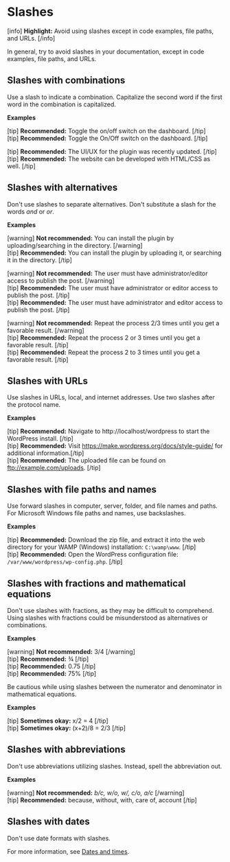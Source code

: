 # Slashes

[info] **Highlight:** Avoid using slashes except in code examples, file paths, and URLs. [/info]

In general, try to avoid slashes in your documentation, except in code examples, file paths, and URLs.

## Slashes with combinations

Use a slash to indicate a combination. Capitalize the second word if the first word in the combination is capitalized.

**Examples**

[tip] **Recommended:** Toggle the on/off switch on the dashboard. [/tip]  
[tip] **Recommended:** Toggle the On/Off switch on the dashboard. [/tip]  

[tip] **Recommended:** The UI/UX for the plugin was recently updated. [/tip]  
[tip] **Recommended:** The website can be developed with HTML/CSS as well. [/tip]  

## Slashes with alternatives

Don't use slashes to separate alternatives. Don't substitute a slash for the words *and* or *or*.

**Examples**  

[warning] **Not recommended:** You can install the plugin by uploading/searching in the directory. [/warning]  
[tip] **Recommended:** You can install the plugin by uploading it, or searching it in the directory. [/tip]  

[warning] **Not recommended:** The user must have administrator/editor access to publish the post. [/warning]  
[tip] **Recommended:** The user must have administrator or editor access to publish the post. [/tip]  
[tip] **Recommended:** The user must have administrator and editor access to publish the post. [/tip]  

[warning] **Not recommended:** Repeat the process 2/3 times until you get a favorable result. [/warning]  
[tip] **Recommended:** Repeat the process 2 or 3 times until you get a favorable result. [/tip]  
[tip] **Recommended:** Repeat the process 2 to 3 times until you get a favorable result. [/tip]  

## Slashes with URLs

Use slashes in URLs, local, and internet addresses. Use two slashes after the protocol name.

**Examples**

[tip] **Recommended:** Navigate to http://localhost/wordpress to start the WordPress install. [/tip]  
[tip] **Recommended:** Visit https://make.wordpress.org/docs/style-guide/ for additional information.[/tip]  
[tip] **Recommended:** The uploaded file can be found on ftp://example.com/uploads. [/tip]  

## Slashes with file paths and names

Use forward slashes in computer, server, folder, and file names and paths. For Microsoft Windows file paths and names, use backslashes.

**Examples**

[tip] **Recommended:** Download the zip file, and extract it into the web directory for your WAMP (Windows) installation: `C:\wamp\www`. [/tip]  
[tip] **Recommended:** Open the WordPress configuration file: `/var/www/wordpress/wp-config.php`. [/tip]

## Slashes with fractions and mathematical equations

Don't use slashes with fractions, as they may be difficult to comprehend. Using slashes with fractions could be misunderstood as alternatives or combinations.

**Examples**  

[warning] **Not recommended:** 3/4 [/warning]  
[tip] **Recommended:** ¾ [/tip]  
[tip] **Recommended:** 0.75 [/tip]  
[tip] **Recommended:** 75% [/tip]  

Be cautious while using slashes between the numerator and denominator in mathematical equations.  

**Examples**  

[tip] **Sometimes okay:** x/2 = 4 [/tip]  
[tip] **Sometimes okay:** (x+2)/8 = 2/3 [/tip]  

## Slashes with abbreviations

Don't use abbreviations utilizing slashes. Instead, spell the abbreviation out.  

**Examples**  

[warning] **Not recommended:** *b/c, w/o, w/, c/o, a/c* [/warning]  
[tip] **Recommended:** because, without, with, care of, account [/tip]  

## Slashes with dates

Don't use date formats with slashes.

For more information, see [Dates and times](https://make.wordpress.org/docs/style-guide/formatting/dates-times/#things-to-avoid-while-expressing-dates).
